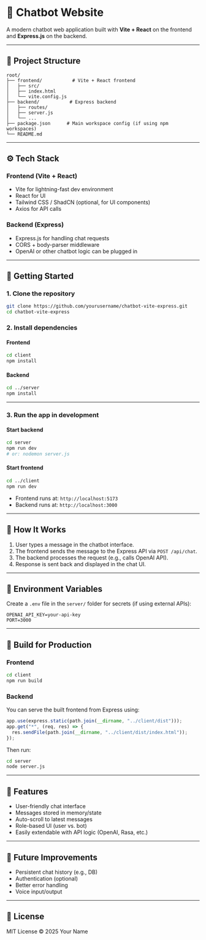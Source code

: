 # 💬 Chatbot Website

A modern chatbot web application built with **Vite + React** on the frontend and **Express.js** on the backend.

---

## 📁 Project Structure

```
root/
├── frontend/           # Vite + React frontend
│   ├── src/
│   ├── index.html
│   └── vite.config.js
├── backend/           # Express backend
│   ├── routes/
│   ├── server.js
│   └── ...
├── package.json      # Main workspace config (if using npm workspaces)
└── README.md
```

---

## ⚙️ Tech Stack

### Frontend (Vite + React)

* Vite for lightning-fast dev environment
* React for UI
* Tailwind CSS / ShadCN (optional, for UI components)
* Axios for API calls

### Backend (Express)

* Express.js for handling chat requests
* CORS + body-parser middleware
* OpenAI or other chatbot logic can be plugged in

---

## 🚀 Getting Started

### 1. Clone the repository

```bash
git clone https://github.com/yourusername/chatbot-vite-express.git
cd chatbot-vite-express
```

### 2. Install dependencies

#### Frontend

```bash
cd client
npm install
```

#### Backend

```bash
cd ../server
npm install
```

---

### 3. Run the app in development

#### Start backend

```bash
cd server
npm run dev
# or: nodemon server.js
```

#### Start frontend

```bash
cd ../client
npm run dev
```

* Frontend runs at: `http://localhost:5173`
* Backend runs at: `http://localhost:3000`

---

## 🔄 How It Works

1. User types a message in the chatbot interface.
2. The frontend sends the message to the Express API via `POST /api/chat`.
3. The backend processes the request (e.g., calls OpenAI API).
4. Response is sent back and displayed in the chat UI.

---

## 🔐 Environment Variables

Create a `.env` file in the `server/` folder for secrets (if using external APIs):

```env
OPENAI_API_KEY=your-api-key
PORT=3000
```

---

## 📆 Build for Production

### Frontend

```bash
cd client
npm run build
```

### Backend

You can serve the built frontend from Express using:

```js
app.use(express.static(path.join(__dirname, "../client/dist")));
app.get("*", (req, res) => {
  res.sendFile(path.join(__dirname, "../client/dist/index.html"));
});
```

Then run:

```bash
cd server
node server.js
```

---

## 🧠 Features

* User-friendly chat interface
* Messages stored in memory/state
* Auto-scroll to latest messages
* Role-based UI (user vs. bot)
* Easily extendable with API logic (OpenAI, Rasa, etc.)

---

## 📌 Future Improvements

* Persistent chat history (e.g., DB)
* Authentication (optional)
* Better error handling
* Voice input/output

---

## 📄 License

MIT License
© 2025 Your Name
